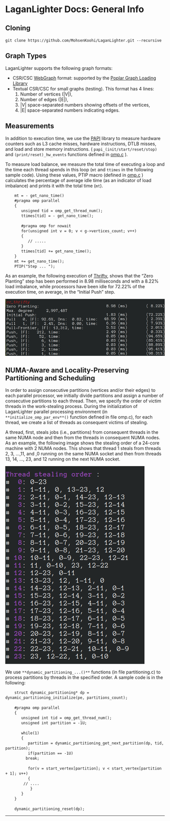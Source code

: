 #  LaganLighter Docs: General Info

## Cloning

`git clone https://github.com/MohsenKoohi/LaganLighter.git --recursive`

## Graph Types
LaganLighter supports the following graph formats:
- CSR/CSC [WebGraph](https://law.di.unimi.it/datasets.php) format: supported by the [Poplar Graph Loading Library](https://blogs.qub.ac.uk/DIPSA/Poplar/)
- Textual CSR/CSC for small graphs (testing). This format has 4 lines: 
  1. Number of vertices (|V|), 
  2. Number of edges (|E|), 
  3. |V| space-separated numbers showing offsets of the vertices, 
  4. |E| space-separated numbers indicating edges.
   

## Measurements
In addition to execution time, we use the [PAPI](http://icl.cs.utk.edu/papi/) library to measure hardware counters such as L3 cache misses, hardware instructions, DTLB misses, and load and store memory instructions. ( `papi_(init/start/reset/stop)` and `(print/reset)_hw_events` functions defined in [omp.c](https://github.com/MohsenKoohi/LaganLighter/blob/main/omp.c) ).

To measure load balance, we measure the total time of executing a loop and the time each thread spends in this loop (`mt` and `ttimes` in the following sample code). Using these values, PTIP macro (defined in [omp.c](https://github.com/MohsenKoohi/LaganLighter/blob/main/omp.c) ) calculates the percentage of average idle time (as an indicator of load imbalance) and prints it with the total time (`mt`).
```
    mt = - get_nano_time()
    #pragma omp parallel  
    {
       unsigned tid = omp_get_thread_num();
       ttimes[tid] = - get_nano_time();
    	
       #pragma omp for nowait
       for(unsigned int v = 0; v < g->vertices_count; v++)
       {
          // .....
       }
       ttimes[tid] += get_nano_time();
    }
    mt += get_nano_time();
    PTIP("Step ... ");
 ```   

As an example, the following execution of [Thrifty](https://blogs.qub.ac.uk/DIPSA/Thrifty), shows that the “Zero Planting” step has been performed in 8.98 milliseconds and with a 8.22% load imbalance, while processors have been idle for 72.22% of the execution time, on average, in the “Initial Push” step.

![](images/load-imbalance.jpg)

## NUMA-Aware and Locality-Preserving Partitioning and Scheduling

In order to assign consecutive partitions (vertices and/or their edges) to each parallel processor, we initially divide partitions and assign a number of consecutive partitions to each thread. Then, we specify the order of victim threads in the work-stealing process. During the initialization of LaganLighter parallel processing environment (in `**initialize_omp_par_env**()` function defined in file omp.c), for each thread, we create a list of threads as consequent victims of stealing.

A thread, first, steals jobs (i.e., partitions) from consequent threads in the same NUMA node and then from the threads in consequent NUMA nodes. As an example, the following image shows the stealing order of a 24-core machine with 2 NUMA nodes. This shows that thread 1 steals from threads 2, 3, …,11, and ,0 running on the same NUMA socket and then from threads 13, 14, …, 23, and 12 running on the next NUMA socket.

![](images/stealing-order.png)

We use `**dynamic_partitioning_...()**` functions (in file partitioning.c) to process partitions by threads in the specified order. A sample code is in the following:

```
    struct dynamic_partitioning* dp = dynamic_partitioning_initialize(pe, partitions_count);
    
    #pragma omp parallel  
    {
       unsigned int tid = omp_get_thread_num();
       unsigned int partition = -1U;		
    
       while(1)
       {
          partition = dynamic_partitioning_get_next_partition(dp, tid, partition);
          if(partition == -1U)
    	 break; 
    
          for(v = start_vertex[partition]; v < start_vertex[partition + 1]; v++)
          {
    	// ....
           }
       }
    }
    
    dynamic_partitioning_reset(dp);
```    



--------------------
